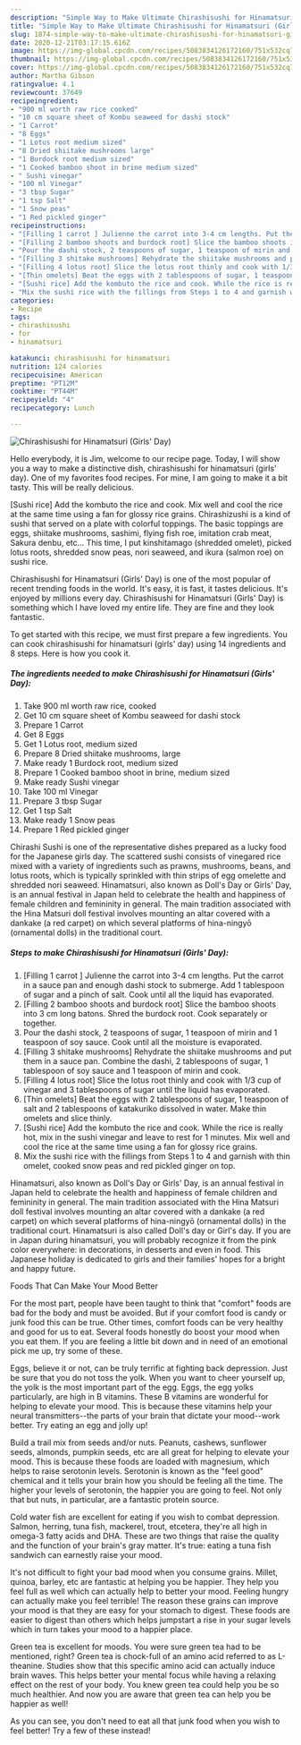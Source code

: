 ```yaml
---
description: "Simple Way to Make Ultimate Chirashisushi for Hinamatsuri (Girls&amp;#39; Day)"
title: "Simple Way to Make Ultimate Chirashisushi for Hinamatsuri (Girls&amp;#39; Day)"
slug: 1874-simple-way-to-make-ultimate-chirashisushi-for-hinamatsuri-girls-and-39-day
date: 2020-12-21T03:17:15.616Z
image: https://img-global.cpcdn.com/recipes/5083834126172160/751x532cq70/chirashisushi-for-hinamatsuri-girls-day-recipe-main-photo.jpg
thumbnail: https://img-global.cpcdn.com/recipes/5083834126172160/751x532cq70/chirashisushi-for-hinamatsuri-girls-day-recipe-main-photo.jpg
cover: https://img-global.cpcdn.com/recipes/5083834126172160/751x532cq70/chirashisushi-for-hinamatsuri-girls-day-recipe-main-photo.jpg
author: Martha Gibson
ratingvalue: 4.1
reviewcount: 37649
recipeingredient:
- "900 ml worth raw rice cooked"
- "10 cm square sheet of Kombu seaweed for dashi stock"
- "1 Carrot"
- "8 Eggs"
- "1 Lotus root medium sized"
- "8 Dried shiitake mushrooms large"
- "1 Burdock root medium sized"
- "1 Cooked bamboo shoot in brine medium sized"
- " Sushi vinegar"
- "100 ml Vinegar"
- "3 tbsp Sugar"
- "1 tsp Salt"
- "1 Snow peas"
- "1 Red pickled ginger"
recipeinstructions:
- "[Filling 1 carrot ] Julienne the carrot into 3-4 cm lengths. Put the carrot in a sauce pan and enough dashi stock to submerge. Add 1 tablespoon of sugar and a pinch of salt. Cook until all the liquid has evaporated."
- "[Filling 2 bamboo shoots and burdock root] Slice the bamboo shoots into 3 cm long batons. Shred the burdock root. Cook separately or together."
- "Pour the dashi stock, 2 teaspoons of sugar, 1 teaspoon of mirin and 1 teaspoon of soy sauce. Cook until all the moisture is evaporated."
- "[Filling 3 shitake mushrooms] Rehydrate the shiitake mushrooms and put them in a sauce pan. Combine the dashi, 2 tablespoons of sugar, 1 tablespoon of soy sauce and 1 teaspoon of mirin and cook."
- "[Filling 4 lotus root] Slice the lotus root thinly and cook with 1/3 cup of vinegar and 3 tablespoons of sugar until the liquid has evaporated."
- "[Thin omelets] Beat the eggs with 2 tablespoons of sugar, 1 teaspoon of salt and 2 tablespoons of katakuriko dissolved in water. Make thin omelets and slice thinly."
- "[Sushi rice] Add the kombuto the rice and cook. While the rice is really hot, mix in the sushi vinegar and leave to rest for 1 minutes. Mix well and cool the rice at the same time using a fan for glossy rice grains."
- "Mix the sushi rice with the fillings from Steps 1 to 4 and garnish with thin omelet, cooked snow peas and red pickled ginger on top."
categories:
- Recipe
tags:
- chirashisushi
- for
- hinamatsuri

katakunci: chirashisushi for hinamatsuri 
nutrition: 124 calories
recipecuisine: American
preptime: "PT12M"
cooktime: "PT44M"
recipeyield: "4"
recipecategory: Lunch

---
```



![Chirashisushi for Hinamatsuri (Girls&#39; Day)](https://img-global.cpcdn.com/recipes/5083834126172160/751x532cq70/chirashisushi-for-hinamatsuri-girls-day-recipe-main-photo.jpg)

Hello everybody, it is Jim, welcome to our recipe page. Today, I will show you a way to make a distinctive dish, chirashisushi for hinamatsuri (girls&#39; day). One of my favorites food recipes. For mine, I am going to make it a bit tasty. This will be really delicious.

[Sushi rice] Add the kombuto the rice and cook. Mix well and cool the rice at the same time using a fan for glossy rice grains. Chirashizushi is a kind of sushi that served on a plate with colorful toppings. The basic toppings are eggs, shiitake mushrooms, sashimi, flying fish roe, imitation crab meat, Sakura denbu, etc… This time, I put kinshitamago (shredded omelet), picked lotus roots, shredded snow peas, nori seaweed, and ikura (salmon roe) on sushi rice.

Chirashisushi for Hinamatsuri (Girls&#39; Day) is one of the most popular of recent trending foods in the world. It's easy, it is fast, it tastes delicious. It's enjoyed by millions every day. Chirashisushi for Hinamatsuri (Girls&#39; Day) is something which I have loved my entire life. They are fine and they look fantastic.


To get started with this recipe, we must first prepare a few ingredients. You can cook chirashisushi for hinamatsuri (girls&#39; day) using 14 ingredients and 8 steps. Here is how you cook it.

<!--inarticleads1-->

##### The ingredients needed to make Chirashisushi for Hinamatsuri (Girls&#39; Day):

1. Take 900 ml worth raw rice, cooked
1. Get 10 cm square sheet of Kombu seaweed for dashi stock
1. Prepare 1 Carrot
1. Get 8 Eggs
1. Get 1 Lotus root, medium sized
1. Prepare 8 Dried shiitake mushrooms, large
1. Make ready 1 Burdock root, medium sized
1. Prepare 1 Cooked bamboo shoot in brine, medium sized
1. Make ready  Sushi vinegar
1. Take 100 ml Vinegar
1. Prepare 3 tbsp Sugar
1. Get 1 tsp Salt
1. Make ready 1 Snow peas
1. Prepare 1 Red pickled ginger


Chirashi Sushi is one of the representative dishes prepared as a lucky food for the Japanese girls day. The scattered sushi consists of vinegared rice mixed with a variety of ingredients such as prawns, mushrooms, beans, and lotus roots, which is typically sprinkled with thin strips of egg omelette and shredded nori seaweed. Hinamatsuri, also known as Doll&#39;s Day or Girls&#39; Day, is an annual festival in Japan held to celebrate the health and happiness of female children and femininity in general. The main tradition associated with the Hina Matsuri doll festival involves mounting an altar covered with a dankake (a red carpet) on which several platforms of hina-ningyō (ornamental dolls) in the traditional court. 

<!--inarticleads2-->

##### Steps to make Chirashisushi for Hinamatsuri (Girls&#39; Day):

1. [Filling 1 carrot ] Julienne the carrot into 3-4 cm lengths. Put the carrot in a sauce pan and enough dashi stock to submerge. Add 1 tablespoon of sugar and a pinch of salt. Cook until all the liquid has evaporated.
1. [Filling 2 bamboo shoots and burdock root] Slice the bamboo shoots into 3 cm long batons. Shred the burdock root. Cook separately or together.
1. Pour the dashi stock, 2 teaspoons of sugar, 1 teaspoon of mirin and 1 teaspoon of soy sauce. Cook until all the moisture is evaporated.
1. [Filling 3 shitake mushrooms] Rehydrate the shiitake mushrooms and put them in a sauce pan. Combine the dashi, 2 tablespoons of sugar, 1 tablespoon of soy sauce and 1 teaspoon of mirin and cook.
1. [Filling 4 lotus root] Slice the lotus root thinly and cook with 1/3 cup of vinegar and 3 tablespoons of sugar until the liquid has evaporated.
1. [Thin omelets] Beat the eggs with 2 tablespoons of sugar, 1 teaspoon of salt and 2 tablespoons of katakuriko dissolved in water. Make thin omelets and slice thinly.
1. [Sushi rice] Add the kombuto the rice and cook. While the rice is really hot, mix in the sushi vinegar and leave to rest for 1 minutes. Mix well and cool the rice at the same time using a fan for glossy rice grains.
1. Mix the sushi rice with the fillings from Steps 1 to 4 and garnish with thin omelet, cooked snow peas and red pickled ginger on top.


Hinamatsuri, also known as Doll&#39;s Day or Girls&#39; Day, is an annual festival in Japan held to celebrate the health and happiness of female children and femininity in general. The main tradition associated with the Hina Matsuri doll festival involves mounting an altar covered with a dankake (a red carpet) on which several platforms of hina-ningyō (ornamental dolls) in the traditional court. Hinamatsuri is also called Doll&#39;s day or Girl&#39;s day. If you are in Japan during hinamatsuri, you will probably recognize it from the pink color everywhere: in decorations, in desserts and even in food. This Japanese holiday is dedicated to girls and their families&#39; hopes for a bright and happy future. 

Foods That Can Make Your Mood Better


For the most part, people have been taught to think that "comfort" foods are bad for the body and must be avoided. But if your comfort food is candy or junk food this can be true. Other times, comfort foods can be very healthy and good for us to eat. Several foods honestly do boost your mood when you eat them. If you are feeling a little bit down and in need of an emotional pick me up, try some of these.

Eggs, believe it or not, can be truly terrific at fighting back depression. Just be sure that you do not toss the yolk. When you want to cheer yourself up, the yolk is the most important part of the egg. Eggs, the egg yolks particularly, are high in B vitamins. These B vitamins are wonderful for helping to elevate your mood. This is because these vitamins help your neural transmitters--the parts of your brain that dictate your mood--work better. Try eating an egg and jolly up!

Build a trail mix from seeds and/or nuts. Peanuts, cashews, sunflower seeds, almonds, pumpkin seeds, etc are all great for helping to elevate your mood. This is because these foods are loaded with magnesium, which helps to raise serotonin levels. Serotonin is known as the "feel good" chemical and it tells your brain how you should be feeling all the time. The higher your levels of serotonin, the happier you are going to feel. Not only that but nuts, in particular, are a fantastic protein source.

Cold water fish are excellent for eating if you wish to combat depression. Salmon, herring, tuna fish, mackerel, trout, etcetera, they're all high in omega-3 fatty acids and DHA. These are two things that raise the quality and the function of your brain's gray matter. It's true: eating a tuna fish sandwich can earnestly raise your mood. 

It's not difficult to fight your bad mood when you consume grains. Millet, quinoa, barley, etc are fantastic at helping you be happier. They help you feel full as well which can actually help to better your mood. Feeling hungry can actually make you feel terrible! The reason these grains can improve your mood is that they are easy for your stomach to digest. These foods are easier to digest than others which helps jumpstart a rise in your sugar levels which in turn takes your mood to a happier place.

Green tea is excellent for moods. You were sure green tea had to be mentioned, right? Green tea is chock-full of an amino acid referred to as L-theanine. Studies show that this specific amino acid can actually induce brain waves. This helps better your mental focus while having a relaxing effect on the rest of your body. You knew green tea could help you be so much healthier. And now you are aware that green tea can help you be happier as well!

As you can see, you don't need to eat all that junk food when you wish to feel better! Try a few of these instead!

